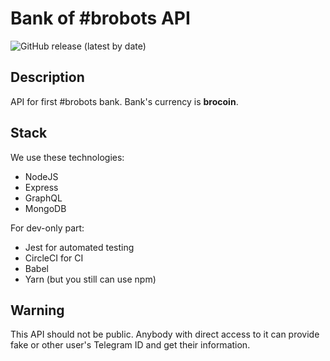 # Bank of #brobots API

![GitHub release (latest by date)](https://img.shields.io/github/v/release/andrew4ever/bank-of-brobots-api)

## Description

API for first #brobots bank. Bank's currency is **brocoin**.

## Stack

We use these technologies:

- NodeJS
- Express
- GraphQL
- MongoDB

For dev-only part:

- Jest for automated testing
- CircleCI for CI
- Babel
- Yarn (but you still can use npm)

## Warning

This API should not be public. Anybody with direct access to it can provide fake or other user's Telegram ID and get their information.

